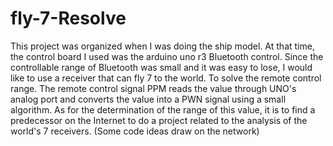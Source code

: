 # fly-7-Resolve
This project was organized when I was doing the ship model. At that time, the control board I used was the arduino uno r3 Bluetooth control. Since the controllable range of Bluetooth was small and it was easy to lose, I would like to use a receiver that can fly 7 to the world. To solve the remote control range. The remote control signal PPM reads the value through UNO's analog port and converts the value into a PWN signal using a small algorithm. As for the determination of the range of this value, it is to find a predecessor on the Internet to do a project related to the analysis of the world's 7 receivers. (Some code ideas draw on the network)
